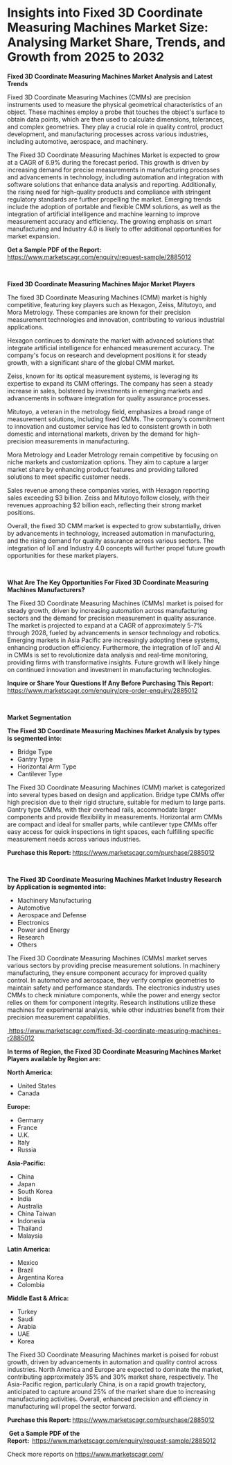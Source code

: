 <p><h1>Insights into Fixed 3D Coordinate Measuring Machines Market Size: Analysing Market Share, Trends, and Growth from 2025 to 2032</h1></p><p><strong>Fixed 3D Coordinate Measuring Machines Market Analysis and Latest Trends</strong></p>
<p><p>Fixed 3D Coordinate Measuring Machines (CMMs) are precision instruments used to measure the physical geometrical characteristics of an object. These machines employ a probe that touches the object's surface to obtain data points, which are then used to calculate dimensions, tolerances, and complex geometries. They play a crucial role in quality control, product development, and manufacturing processes across various industries, including automotive, aerospace, and machinery.</p><p>The Fixed 3D Coordinate Measuring Machines Market is expected to grow at a CAGR of 6.9% during the forecast period. This growth is driven by increasing demand for precise measurements in manufacturing processes and advancements in technology, including automation and integration with software solutions that enhance data analysis and reporting. Additionally, the rising need for high-quality products and compliance with stringent regulatory standards are further propelling the market. Emerging trends include the adoption of portable and flexible CMM solutions, as well as the integration of artificial intelligence and machine learning to improve measurement accuracy and efficiency. The growing emphasis on smart manufacturing and Industry 4.0 is likely to offer additional opportunities for market expansion.</p></p>
<p><strong>Get a Sample PDF of the Report:&nbsp;</strong> <a href="https://www.marketscagr.com/enquiry/request-sample/2885012?utm_campaign=2012&utm_medium=2&utm_source=Github&utm_content=ia&utm_term=13032025&utm_id=fixed-3d-coordinate-measuring-machines">https://www.marketscagr.com/enquiry/request-sample/2885012</a></p>
<p>&nbsp;</p>
<p><strong>Fixed 3D Coordinate Measuring Machines Major Market Players</strong></p>
<p><p>The fixed 3D Coordinate Measuring Machines (CMM) market is highly competitive, featuring key players such as Hexagon, Zeiss, Mitutoyo, and Mora Metrology. These companies are known for their precision measurement technologies and innovation, contributing to various industrial applications.</p><p>Hexagon continues to dominate the market with advanced solutions that integrate artificial intelligence for enhanced measurement accuracy. The company's focus on research and development positions it for steady growth, with a significant share of the global CMM market.</p><p>Zeiss, known for its optical measurement systems, is leveraging its expertise to expand its CMM offerings. The company has seen a steady increase in sales, bolstered by investments in emerging markets and advancements in software integration for quality assurance processes.</p><p>Mitutoyo, a veteran in the metrology field, emphasizes a broad range of measurement solutions, including fixed CMMs. The company's commitment to innovation and customer service has led to consistent growth in both domestic and international markets, driven by the demand for high-precision measurements in manufacturing.</p><p>Mora Metrology and Leader Metrology remain competitive by focusing on niche markets and customization options. They aim to capture a larger market share by enhancing product features and providing tailored solutions to meet specific customer needs.</p><p>Sales revenue among these companies varies, with Hexagon reporting sales exceeding $3 billion. Zeiss and Mitutoyo follow closely, with their revenues approaching $2 billion each, reflecting their strong market positions.</p><p>Overall, the fixed 3D CMM market is expected to grow substantially, driven by advancements in technology, increased automation in manufacturing, and the rising demand for quality assurance across various sectors. The integration of IoT and Industry 4.0 concepts will further propel future growth opportunities for these market players.</p></p>
<p>&nbsp;</p>
<p><strong>What Are The Key Opportunities For Fixed 3D Coordinate Measuring Machines Manufacturers?</strong></p>
<p><p>The Fixed 3D Coordinate Measuring Machines (CMMs) market is poised for steady growth, driven by increasing automation across manufacturing sectors and the demand for precision measurement in quality assurance. The market is projected to expand at a CAGR of approximately 5-7% through 2028, fueled by advancements in sensor technology and robotics. Emerging markets in Asia Pacific are increasingly adopting these systems, enhancing production efficiency. Furthermore, the integration of IoT and AI in CMMs is set to revolutionize data analysis and real-time monitoring, providing firms with transformative insights. Future growth will likely hinge on continued innovation and investment in manufacturing technologies.</p></p>
<p><strong>Inquire or Share Your Questions If Any Before Purchasing This Report:</strong> <a href="https://www.marketscagr.com/enquiry/pre-order-enquiry/2885012?utm_campaign=2012&utm_medium=2&utm_source=Github&utm_content=ia&utm_term=13032025&utm_id=fixed-3d-coordinate-measuring-machines">https://www.marketscagr.com/enquiry/pre-order-enquiry/2885012</a></p>
<p>&nbsp;</p>
<p><strong>Market Segmentation</strong></p>
<p><strong>The Fixed 3D Coordinate Measuring Machines Market Analysis by types is segmented into:</strong></p>
<p><ul><li>Bridge Type</li><li>Gantry Type</li><li>Horizontal Arm Type</li><li>Cantilever Type</li></ul></p>
<p><p>The Fixed 3D Coordinate Measuring Machines (CMM) market is categorized into several types based on design and application. Bridge type CMMs offer high precision due to their rigid structure, suitable for medium to large parts. Gantry type CMMs, with their overhead rails, accommodate larger components and provide flexibility in measurements. Horizontal arm CMMs are compact and ideal for smaller parts, while cantilever type CMMs offer easy access for quick inspections in tight spaces, each fulfilling specific measurement needs across various industries.</p></p>
<p><strong>Purchase this Report:&nbsp;</strong><a href="https://www.marketscagr.com/purchase/2885012?utm_campaign=2012&utm_medium=2&utm_source=Github&utm_content=ia&utm_term=13032025&utm_id=fixed-3d-coordinate-measuring-machines">https://www.marketscagr.com/purchase/2885012</a></p>
<p>&nbsp;</p>
<p><strong>The Fixed 3D Coordinate Measuring Machines Market Industry Research by Application is segmented into:</strong></p>
<p><ul><li>Machinery Manufacturing</li><li>Automotive</li><li>Aerospace and Defense</li><li>Electronics</li><li>Power and Energy</li><li>Research</li><li>Others</li></ul></p>
<p><p>The Fixed 3D Coordinate Measuring Machines (CMMs) market serves various sectors by providing precise measurement solutions. In machinery manufacturing, they ensure component accuracy for improved quality control. In automotive and aerospace, they verify complex geometries to maintain safety and performance standards. The electronics industry uses CMMs to check miniature components, while the power and energy sector relies on them for component integrity. Research institutions utilize these machines for experimental analysis, while other industries benefit from their precision measurement capabilities.</p></p>
<p><a href="https://www.marketscagr.com/fixed-3d-coordinate-measuring-machines-r2885012?utm_campaign=2012&utm_medium=2&utm_source=Github&utm_content=ia&utm_term=13032025&utm_id=fixed-3d-coordinate-measuring-machines">&nbsp;https://www.marketscagr.com/fixed-3d-coordinate-measuring-machines-r2885012</a></p>
<p><strong>In terms of Region, the Fixed 3D Coordinate Measuring Machines Market Players available by Region are:</strong></p>
<p>
    <p> <strong> North America: </strong>
        <ul>
            <li>United States</li>
            <li>Canada</li>
        </ul>
        </p> 
    <p> <strong> Europe: </strong>
        <ul>
            <li>Germany</li>
            <li>France</li>
            <li>U.K.</li>
            <li>Italy</li>
            <li>Russia</li>
        </ul>
        </p> 
    <p> <strong> Asia-Pacific: </strong>
        <ul>
            <li>China</li>
            <li>Japan</li>
            <li>South Korea</li>
            <li>India</li>
            <li>Australia</li>
            <li>China Taiwan</li>
            <li>Indonesia</li>
            <li>Thailand</li>
            <li>Malaysia</li>
        </ul>
        </p> 
    <p> <strong> Latin America: </strong>
        <ul>
            <li>Mexico</li>
            <li>Brazil</li>
            <li>Argentina Korea</li>
            <li>Colombia</li>
        </ul>
        </p> 
    <p> <strong> Middle East & Africa: </strong>
        <ul>
            <li>Turkey</li>
            <li>Saudi</li>
            <li>Arabia</li>
            <li>UAE</li>
            <li>Korea</li>
        </ul>
    </p>
    </p>
<p><p>The Fixed 3D Coordinate Measuring Machines market is poised for robust growth, driven by advancements in automation and quality control across industries. North America and Europe are expected to dominate the market, contributing approximately 35% and 30% market share, respectively. The Asia-Pacific region, particularly China, is on a rapid growth trajectory, anticipated to capture around 25% of the market share due to increasing manufacturing activities. Overall, enhanced precision and efficiency in manufacturing will propel the sector forward.</p></p>
<p><strong>Purchase this Report: </strong><a href="https://www.marketscagr.com/purchase/2885012?utm_campaign=2012&utm_medium=2&utm_source=Github&utm_content=ia&utm_term=13032025&utm_id=fixed-3d-coordinate-measuring-machines">https://www.marketscagr.com/purchase/2885012</a></p>
<p>&nbsp;<strong>Get a Sample PDF of the Report:&nbsp;&nbsp;</strong><a href="https://www.marketscagr.com/enquiry/request-sample/2885012?utm_campaign=2012&utm_medium=2&utm_source=Github&utm_content=ia&utm_term=13032025&utm_id=fixed-3d-coordinate-measuring-machines">https://www.marketscagr.com/enquiry/request-sample/2885012</a></p>
<p><strong></strong></p>
<p>Check more reports on <a href="https://www.marketscagr.com/?utm_campaign=2012&utm_medium=2&utm_source=Github&utm_content=ia&utm_term=13032025&utm_id=fixed-3d-coordinate-measuring-machines">https://www.marketscagr.com/</a></p>